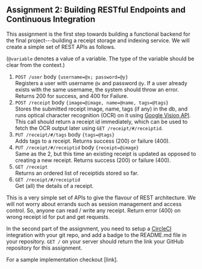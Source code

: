 Assignment 2: Building RESTful Endpoints and Continuous Integration
---------------------------------------------------------

This assignment is the first step towards building a functional backend for
the final project---building a receipt storage and indexing service. We will
create a simple set of REST APIs as follows. 

(`@variable` denotes a value of a variable. The type of the variable should be
clear from the context.)

1. `POST /user` body `{username=@x; password=@y}`  
    Registers a user with username `@x` and password `@y`. If a user already
    exists with the same username, the system should throw an error.  
    Returns 200 for success, and 400 for Failure.
2. `POST /receipt` body `{image=@image, name=@name, tags=@tags}`    
    Stores the submitted receipt image, name, tags (if any) in the db, and 
    runs optical character recognition (OCR) on it using [Google Vision API](https://cloud.google.com/vision/).
    This call should return a receipt id immediately, which can be used to fetch the OCR output later using
     `GET /receipt/#/receiptid`.  
3. `PUT /receipt/#/tags` body `{tags=@tags}`  
   Adds tags to a receipt.
   Returns success (200) or failure (400).
4. `PUT /receipt/#/receiptid` body `{receipt=@image}`  
   Same as the 2, but this time an existing receipt is updated as opposed to creating
   a new receipt.  Returns success (200) or failure (400).
5. `GET /receipt`  
   Returns an ordered list of receiptids stored so far.
6. `GET /receipt/#/receiptid`  
  Get (all) the details of a receipt. 

This is a very simple set of APIs to give the flavour of REST architecture. 
We will not worry about errands such as session management and access control. 
So, anyone can read / write any receipt. Return error (400) on wrong receipt
id for put and get requests.

In the second part of the assignment, you need to setup a [CircleCI]() integration
with your git repo, and add a badge to the README.md file in your repository. 
`GET /` on your server should return the link your GitHub repository for this
assignment.
 
 For a sample implementation checkout [link].
 
 

